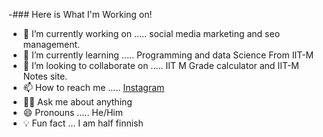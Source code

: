 -### Here is What I'm Working on!

- 💪 I’m currently working on ..... social media marketing and seo management.
- 🌱 I’m currently learning ..... Programming and data Science From IIT-M
- 💞️ I’m looking to collaborate on ..... IIT M Grade calculator and IIT-M Notes site.
- 📫 How to reach me ..... [Instagram](https://www.instagram.com/vinit_upadhyay_8454/)
- 🙋‍♂️ Ask me about anything
- 😄 Pronouns ..... He/Him
- 💡 Fun fact ... I am half finnish

<!---
vinit84/vinit84 is a ✨ special ✨ repository because its `README.md` (this file) appears on your GitHub profile.
You can click the Preview link to take a look at your changes.
--->
